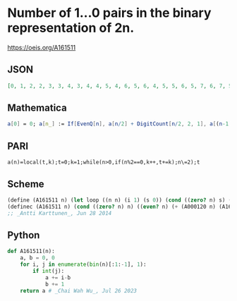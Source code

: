 # Number of 1\.\.\.0 pairs in the binary representation of 2n\.
https://oeis.org/A161511
## JSON
```JSON
[0, 1, 2, 2, 3, 3, 4, 3, 4, 4, 5, 4, 6, 5, 6, 4, 5, 5, 6, 5, 7, 6, 7, 5, 8, 7, 8, 6, 9, 7, 8, 5, 6, 6, 7, 6, 8, 7, 8, 6, 9, 8, 9, 7, 10, 8, 9, 6, 10, 9, 10, 8, 11, 9, 10, 7, 12, 10, 11, 8, 12, 9, 10, 6, 7, 7, 8, 7, 9, 8, 9, 7, 10, 9, 10, 8, 11, 9, 10, 7, 11, 10, 11, 9, 12, 10, 11, 8, 13, 11, 12, 9, 13]
```
## Mathematica
```Mathematica
a[0] = 0; a[n_] := If[EvenQ[n], a[n/2] + DigitCount[n/2, 2, 1], a[(n-1)/2] + 1]; Array[a, 93, 0] (* _Jean-François Alcover_, Sep 09 2017 *)
```
## PARI
```PARI
a(n)=local(t,k);t=0;k=1;while(n>0,if(n%2==0,k++,t+=k);n\=2);t
```
## Scheme
```Scheme
(define (A161511 n) (let loop ((n n) (i 1) (s 0)) (cond ((zero? n) s) ((even? n) (loop (/ n 2) (+ i 1) s)) (else (loop (/ (- n 1) 2) i (+ s i))))))
(definec (A161511 n) (cond ((zero? n) n) ((even? n) (+ (A000120 n) (A161511 (/ n 2)))) (else (+ 1 (A161511 (/ (- n 1) 2))))))
;; _Antti Karttunen_, Jun 28 2014
```
## Python
```Python
def A161511(n):
    a, b = 0, 0
    for i, j in enumerate(bin(n)[:1:-1], 1):
        if int(j):
            a += i-b
            b += 1
    return a # _Chai Wah Wu_, Jul 26 2023
```
